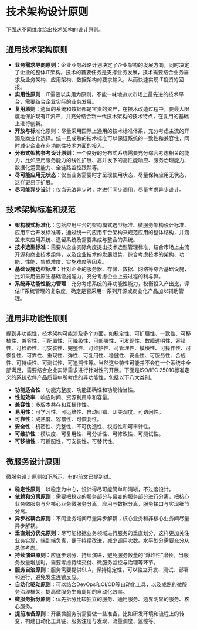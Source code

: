 # 技术架构设计原则

下面从不同维度给出技术架构的设计原则。

## 通用技术架构原则

- **业务需求导向原则**：企业业务战略计划决定了企业架构的发展方向，同时决定了企业的整体IT架构。技术的首要任务是支撑业务发展，技术需要结合业务需求及业务架构、应用架构、数据架构的要求输入，从而快速实现IT投资的回报。
- **实用性原则**：IT需要以实用为原则，不能一味地追求市场上最先进的技术平台，需要结合企业实际的业务发展。
- **复用原则**：遗留的系统和数据都是宝贵的资产，在技术改造过程中，要最大限度地保护现有IT资产，并充分结合新一代技术架构的技术特点，在复用的基础上进行创新。
- **开放与标**准化原则：尽量采用国际上通用的技术标准体系，充分考虑主流的开源及商业化选择。统一且成熟的技术标准可以保证系统的一致性和兼容性，同时减少企业在非功能性技术方面的投入。
- **分布式架构参考设计原则**：一个良好的分布式系统需要充分综合考虑相关的能力，比如应用服务能力的线性扩展、高并发下的高性能响应、服务治理能力、数据化运营能力、全链路监控跟踪等。
- **尽可能应用无状态**：仅当业务需要时才呈现使用状态，尽量保持应用无状态，这样更易于扩展。
- **尽可能异步设计**：仅当无法异步时，才进行同步调用，尽量考虑异步设计。

## 技术架构标准和规范

- **架构模式标准化**：包括应用平台的架构模式选型标准、微服务架构设计标准、应用平台开发标准等，通过统一的应用平台架构来规范应用的整体结构，并涵盖未来应用系统、遗留系统及需要集成与整合的系统。
- **技术选型标准**：需要从企业实际角度提出技术选型管理标准，结合市场上主流开源和商业技术组件，以及企业技术的发展趋势，综合考虑技术的架构、功能、性能、集成难度、实施难度等因素。
- **基础设施选型标准**：针对企业的服务器、存储、数据、网络等综合基础设施，比如采用云原生基础设施能力，充分考虑企业上云过程的利与弊。
- **系统非功能性能力管理**：充分考虑系统的非功能性能力，权衡投入产出比，评估IT系统管理的复杂度，确定是否采用一系列开源或商业化产品加以辅助管理。

## 通用非功能性原则

提到非功能性，技术架构可能涉及多个方面，如稳定性、可扩展性、一致性、可移植性、兼容性、可配置性、可降级性、可部署性、可发现性、故障透明性、容错性、可检验性、可安装性、完整性、可维护性、可管理性、模块性、可操作性、可恢复性、可靠性、重现性、弹性、可复用性、稳健性、安全性、可服务性、合规性、可持续性、可测试性、可追溯性等。当然这些特性可能并不会在一个系统中全部满足，需要结合企业实际需求进行针对性的开展。下面是ISO/IEC 25010标准定义的系统软件产品质量中所考虑的非功能性，包括以下八大类别。

- **功能适合性**：功能完整度、功能正确性和功能恰当性。
- **性能效率**：响应时间、资源利用率和容量。
- **兼容性**：多版本共存和互操作性。
- **易用性**：可学习性、可运维性、自动纠错、UI美观度、可访问性。
- **可靠性**：成熟度、容错性、可恢复性。
- **安全性**：机密性、完整性、不可伪造性、权威性和可审计性。
- **可维护性**：模块度、可复用性、可分析性、可修改性、可测试性。
- **可移植性**：可适配性、可安装性、可替代性。

## 微服务设计原则

微服务设计原则如下所示，有的前文已提到过。

- **稳定性原则**：以稳定为中心，设计得尽可能简单和清晰，不过度设计。
- **依赖和分离原则**：需要把稳定的服务部分与易变的服务部分进行分离，把核心业务微服务与非核心业务微服务分离，应用与数据分离，服务接口与实现细节分离。
- **异步松耦合原则**：不同业务域间尽量异步解耦；核心业务和非核心业务间尽量异步解耦。
- **垂直划分优先原则**：尽可能根据业务领域进行服务的垂直划分，这样更加关注业务实现，端到端负责，便于持续改进，减少调用次数。水平划分需要充分从总体考虑。
- **持续演进原则**：应逐步划分、持续演进，避免服务数量的“爆炸性”增长。当服务数量增加时，需要考虑持续交付、微服务监控与治理等环节。
- **服务自治原则**：服务需要提供SLA，保持稳定性，可以独立开发、测试、部署和运行，避免发生连锁反应。
- **自动化驱动原则**：可以结合DevOps和CI/CD等自动化工具，以及成熟的微服务治理框架，提高微服务生命周期的自动化效率。
- **微服务拆分原则**：优先拆分比较独立的服务、通用服务、边界明显的服务、核心服务。
- **提前准备原则**：开展微服务前需要做一些准备，比如研发环境和流程上的转变、构建自动化工具链、服务注册与发现、流量调度、监控等。
